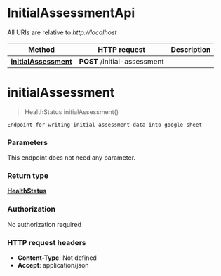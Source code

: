 # InitialAssessmentApi

All URIs are relative to *http://localhost*

| Method | HTTP request | Description |
|------------- | ------------- | -------------|
| [**initialAssessment**](InitialAssessmentApi.md#initialAssessment) | **POST** /initial-assessment |  |


<a name="initialAssessment"></a>
# **initialAssessment**
> HealthStatus initialAssessment()



    Endpoint for writing initial assessment data into google sheet

### Parameters
This endpoint does not need any parameter.

### Return type

[**HealthStatus**](../Models/HealthStatus.md)

### Authorization

No authorization required

### HTTP request headers

- **Content-Type**: Not defined
- **Accept**: application/json

